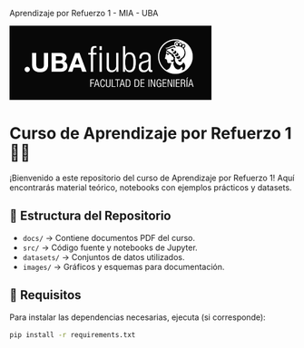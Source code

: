 Aprendizaje por Refuerzo 1 - MIA - UBA

![Logo](images/logo_fiuba.png)

# Curso de Aprendizaje por Refuerzo 1 📘🤖
¡Bienvenido a este repositorio del curso de Aprendizaje por Refuerzo 1! Aquí encontrarás material teórico, notebooks con ejemplos prácticos y datasets.

## 📂 Estructura del Repositorio
- `docs/` → Contiene documentos PDF del curso.
- `src/` → Código fuente y notebooks de Jupyter.
- `datasets/` → Conjuntos de datos utilizados.
- `images/` → Gráficos y esquemas para documentación.



## 📜 Requisitos
Para instalar las dependencias necesarias, ejecuta (si corresponde):
```bash
pip install -r requirements.txt
